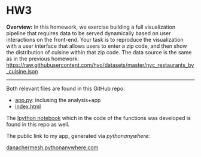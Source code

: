 # HW3 

**Overview:** In this homework, we exercise building a full visualization pipeline that requires data to be served
dynamically based on user interactions on the front-end. Your task is to reproduce the visualization with a
user interface that allows users to enter a zip code, and then show the distribution of cuisine within that zip
code. The data source is the same as in the previous homework:
https://raw.githubusercontent.com/hvo/datasets/master/nyc_restaurants_by_cuisine.json 

----

Both relevant files are found in this GitHub repo:
- [app.py](https://github.com/danachermesh/DataVis2018/blob/master/HW3/app.py): inclusing the analysis+app 
- [index.html](https://github.com/danachermesh/DataVis2018/blob/master/HW3/index.html)

The [Ipython notebook](https://github.com/danachermesh/DataVis2018/blob/master/HW3/dcr346_datavis_HW3.ipynb) which in the code of the functions was developed is found in this repo as well.

The public link to my app, generated via _pythonanywhere_:

[danachermesh.pythonanywhere.com](danachermesh.pythonanywhere.com)


